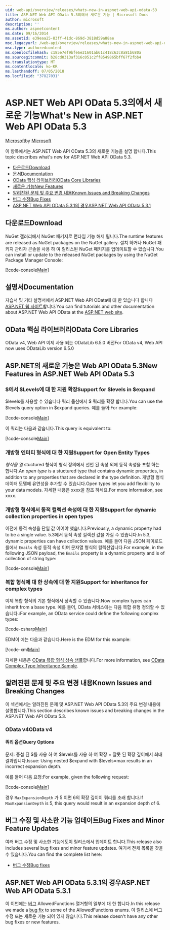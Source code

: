 ```yaml
---
uid: web-api/overview/releases/whats-new-in-aspnet-web-api-odata-53
title: ASP.NET Web API OData 5.3의에서 새로운 기능 | Microsoft Docs
author: microsoft
description: ''
ms.author: aspnetcontent
ms.date: 09/16/2014
ms.assetid: e39eaa25-83ff-41dc-869d-3818d59a88ae
msc.legacyurl: /web-api/overview/releases/whats-new-in-aspnet-web-api-odata-53
msc.type: authoredcontent
ms.openlocfilehash: c185e7ef9bfe6e21601ab61c418c63c8a81b680a
ms.sourcegitcommit: b28cd0313af316c051c2ff8549865bff67f2fbb4
ms.translationtype: MT
ms.contentlocale: ko-KR
ms.lasthandoff: 07/05/2018
ms.locfileid: "37827031"
---
```

<a name="whats-new-in-aspnet-web-api-odata-53"></a><span data-ttu-id="f1a16-102">ASP.NET Web API OData 5.3의에서 새로운 기능</span><span class="sxs-lookup"><span data-stu-id="f1a16-102">What's New in ASP.NET Web API OData 5.3</span></span>
====================
<span data-ttu-id="f1a16-103">[Microsoft](https://github.com/microsoft)</span><span class="sxs-lookup"><span data-stu-id="f1a16-103">by [Microsoft](https://github.com/microsoft)</span></span>

<span data-ttu-id="f1a16-104">이 항목에서는 ASP.NET Web API OData 5.3의 새로운 기능을 설명 합니다.</span><span class="sxs-lookup"><span data-stu-id="f1a16-104">This topic describes what's new for ASP.NET Web API OData 5.3.</span></span>

- [<span data-ttu-id="f1a16-105">다운로드</span><span class="sxs-lookup"><span data-stu-id="f1a16-105">Download</span></span>](#download)
- [<span data-ttu-id="f1a16-106">문서</span><span class="sxs-lookup"><span data-stu-id="f1a16-106">Documentation</span></span>](#documentation)
- [<span data-ttu-id="f1a16-107">OData 핵심 라이브러리</span><span class="sxs-lookup"><span data-stu-id="f1a16-107">OData Core Libraries</span></span>](#corelib)
- [<span data-ttu-id="f1a16-108">새로운 기능</span><span class="sxs-lookup"><span data-stu-id="f1a16-108">New Features</span></span>](#newf)
- [<span data-ttu-id="f1a16-109">알려진된 문제 및 주요 변경 내용</span><span class="sxs-lookup"><span data-stu-id="f1a16-109">Known Issues and Breaking Changes</span></span>](#known-issues)
- [<span data-ttu-id="f1a16-110">버그 수정</span><span class="sxs-lookup"><span data-stu-id="f1a16-110">Bug Fixes</span></span>](#bug-fixes)
- [<span data-ttu-id="f1a16-111">ASP.NET Web API OData 5.3.1의 경우</span><span class="sxs-lookup"><span data-stu-id="f1a16-111">ASP.NET Web API OData 5.3.1</span></span>](#OD)

<a id="download"></a>
## <a name="download"></a><span data-ttu-id="f1a16-112">다운로드</span><span class="sxs-lookup"><span data-stu-id="f1a16-112">Download</span></span>

<span data-ttu-id="f1a16-113">NuGet 갤러리에서 NuGet 패키지로 런타임 기능 해제 됩니다.</span><span class="sxs-lookup"><span data-stu-id="f1a16-113">The runtime features are released as NuGet packages on the NuGet gallery.</span></span> <span data-ttu-id="f1a16-114">설치 하거나 NuGet 패키지 관리자 콘솔을 사용 하 여 릴리스된 NuGet 패키지를 업데이트할 수 있습니다.</span><span class="sxs-lookup"><span data-stu-id="f1a16-114">You can install or update to the released NuGet packages by using the NuGet Package Manager Console:</span></span>

[!code-console[Main](whats-new-in-aspnet-web-api-odata-53/samples/sample1.cmd)]

<a id="documentation"></a>
## <a name="documentation"></a><span data-ttu-id="f1a16-115">설명서</span><span class="sxs-lookup"><span data-stu-id="f1a16-115">Documentation</span></span>

<span data-ttu-id="f1a16-116">자습서 및 기타 설명서에서 ASP.NET Web API OData에 대 한 있습니다 합니다 [ASP.NET 웹 사이트](../odata-support-in-aspnet-web-api/index.md)합니다.</span><span class="sxs-lookup"><span data-stu-id="f1a16-116">You can find tutorials and other documentation about ASP.NET Web API OData at the [ASP.NET web site](../odata-support-in-aspnet-web-api/index.md).</span></span>

<a id="corelib"></a>
## <a name="odata-core-libraries"></a><span data-ttu-id="f1a16-117">OData 핵심 라이브러리</span><span class="sxs-lookup"><span data-stu-id="f1a16-117">OData Core Libraries</span></span>

<span data-ttu-id="f1a16-118">OData v4, Web API 이제 사용 되는 ODataLib 6.5.0 버전</span><span class="sxs-lookup"><span data-stu-id="f1a16-118">For OData v4, Web API now uses ODataLib version 6.5.0</span></span>

<a id="newf"></a>
## <a name="new-features-in-aspnet-web-api-odata-53"></a><span data-ttu-id="f1a16-119">ASP.NET의 새로운 기능은 Web API OData 5.3</span><span class="sxs-lookup"><span data-stu-id="f1a16-119">New Features in ASP.NET Web API OData 5.3</span></span>

### <a name="support-for-levels-in-expand"></a><span data-ttu-id="f1a16-120">$에서 $Levels에 대 한 지원 확장</span><span class="sxs-lookup"><span data-stu-id="f1a16-120">Support for $levels in $expand</span></span>

<span data-ttu-id="f1a16-121">$levels를 사용할 수 있습니다 쿼리 옵션에서 $ 쿼리를 확장 합니다.</span><span class="sxs-lookup"><span data-stu-id="f1a16-121">You can use the $levels query option in $expand queries.</span></span> <span data-ttu-id="f1a16-122">예를 들어:</span><span class="sxs-lookup"><span data-stu-id="f1a16-122">For example:</span></span>

[!code-console[Main](whats-new-in-aspnet-web-api-odata-53/samples/sample2.cmd)]

<span data-ttu-id="f1a16-123">이 쿼리는 다음과 같습니다.</span><span class="sxs-lookup"><span data-stu-id="f1a16-123">This query is equivalent to:</span></span>

[!code-console[Main](whats-new-in-aspnet-web-api-odata-53/samples/sample3.cmd)]

<a id="open-entity-types"></a>
### <a name="support-for-open-entity-types"></a><span data-ttu-id="f1a16-124">개방형 엔터티 형식에 대 한 지원</span><span class="sxs-lookup"><span data-stu-id="f1a16-124">Support for Open Entity Types</span></span>

<span data-ttu-id="f1a16-125">*형식을 열* stuctured 형식이 형식 정의에서 선언 된 속성 외에 동적 속성을 포함 하는 합니다.</span><span class="sxs-lookup"><span data-stu-id="f1a16-125">An *open type* is a stuctured type that contains dynamic properties, in addition to any properties that are declared in the type definition.</span></span> <span data-ttu-id="f1a16-126">개방형 형식 데이터 모델에 유연성을 추가할 수 있습니다.</span><span class="sxs-lookup"><span data-stu-id="f1a16-126">Open types let you add flexibility to your data models.</span></span> <span data-ttu-id="f1a16-127">자세한 내용은 xxxx을 참조 하세요.</span><span class="sxs-lookup"><span data-stu-id="f1a16-127">For more information, see xxxx.</span></span>

### <a name="support-for-dynamic-collection-properties-in-open-types"></a><span data-ttu-id="f1a16-128">개방형 형식에서 동적 컬렉션 속성에 대 한 지원</span><span class="sxs-lookup"><span data-stu-id="f1a16-128">Support for dynamic collection properties in open types</span></span>

<span data-ttu-id="f1a16-129">이전에 동적 속성을 단일 값 이어야 했습니다.</span><span class="sxs-lookup"><span data-stu-id="f1a16-129">Previously, a dynamic property had to be a single value.</span></span> <span data-ttu-id="f1a16-130">5.3에서 동적 속성 컬렉션 값을 가질 수 있습니다.</span><span class="sxs-lookup"><span data-stu-id="f1a16-130">In 5.3, dynamic properties can have collection values.</span></span> <span data-ttu-id="f1a16-131">예를 들어 다음 JSON 페이로드를에서 `Emails` 속성 동적 속성 이며 문자열 형식의 컬렉션입니다.</span><span class="sxs-lookup"><span data-stu-id="f1a16-131">For example, in the following JSON payload, the `Emails` property is a dynamic property and is of collection of string type:</span></span>

[!code-console[Main](whats-new-in-aspnet-web-api-odata-53/samples/sample4.cmd)]

### <a name="support-for-inheritance-for-complex-types"></a><span data-ttu-id="f1a16-132">복합 형식에 대 한 상속에 대 한 지원</span><span class="sxs-lookup"><span data-stu-id="f1a16-132">Support for inheritance for complex types</span></span>

<span data-ttu-id="f1a16-133">이제 복합 형식의 기본 형식에서 상속할 수 있습니다.</span><span class="sxs-lookup"><span data-stu-id="f1a16-133">Now complex types can inherit from a base type.</span></span> <span data-ttu-id="f1a16-134">예를 들어, OData 서비스에는 다음 복합 유형 정의할 수 있습니다.:</span><span class="sxs-lookup"><span data-stu-id="f1a16-134">For example, an OData service could define the following complex types:</span></span>

[!code-csharp[Main](whats-new-in-aspnet-web-api-odata-53/samples/sample5.cs)]

<span data-ttu-id="f1a16-135">EDM이 예는 다음과 같습니다.</span><span class="sxs-lookup"><span data-stu-id="f1a16-135">Here is the EDM for this example:</span></span>

[!code-xml[Main](whats-new-in-aspnet-web-api-odata-53/samples/sample6.xml?highlight=8,15)]

<span data-ttu-id="f1a16-136">자세한 내용은 [OData 복합 형식 상속 샘플](http://aspnet.codeplex.com/SourceControl/latest#Samples/WebApi/OData/v4/ODataComplexTypeInheritanceSample/ReadMe.txt)합니다.</span><span class="sxs-lookup"><span data-stu-id="f1a16-136">For more information, see [OData Complex Type Inheritance Sample](http://aspnet.codeplex.com/SourceControl/latest#Samples/WebApi/OData/v4/ODataComplexTypeInheritanceSample/ReadMe.txt).</span></span>

<a id="known-issues"></a>
## <a name="known-issues-and-breaking-changes"></a><span data-ttu-id="f1a16-137">알려진된 문제 및 주요 변경 내용</span><span class="sxs-lookup"><span data-stu-id="f1a16-137">Known Issues and Breaking Changes</span></span>

<span data-ttu-id="f1a16-138">이 섹션에서는 알려진된 문제 및 ASP.NET Web API OData 5.3의 주요 변경 내용에 설명합니다.</span><span class="sxs-lookup"><span data-stu-id="f1a16-138">This section describes known issues and breaking changes in the ASP.NET Web API OData 5.3.</span></span>

### <a name="odata-v4"></a><span data-ttu-id="f1a16-139">OData v4</span><span class="sxs-lookup"><span data-stu-id="f1a16-139">OData v4</span></span>

#### <a name="query-options"></a><span data-ttu-id="f1a16-140">쿼리 옵션</span><span class="sxs-lookup"><span data-stu-id="f1a16-140">Query Options</span></span>

<span data-ttu-id="f1a16-141">문제: 중첩 된 $를 사용 하 여 $levels를 사용 하 여 확장 = 잘못 된 확장 깊이에서 최대 결과입니다.</span><span class="sxs-lookup"><span data-stu-id="f1a16-141">Issue: Using nested $expand with $levels=max results in an incorrect expansion depth.</span></span>

<span data-ttu-id="f1a16-142">예를 들어 다음 요청:</span><span class="sxs-lookup"><span data-stu-id="f1a16-142">For example, given the following request:</span></span>

[!code-console[Main](whats-new-in-aspnet-web-api-odata-53/samples/sample7.cmd)]

<span data-ttu-id="f1a16-143">경우 `MaxExpansionDepth` 가 5 이면 6의 확장 깊이이 쿼리를 초래 합니다.</span><span class="sxs-lookup"><span data-stu-id="f1a16-143">If `MaxExpansionDepth` is 5, this query would result in an expansion depth of 6.</span></span>

<a id="bug-fixes"></a>
## <a name="bug-fixes-and-minor-feature-updates"></a><span data-ttu-id="f1a16-144">버그 수정 및 사소한 기능 업데이트</span><span class="sxs-lookup"><span data-stu-id="f1a16-144">Bug Fixes and Minor Feature Updates</span></span>

<span data-ttu-id="f1a16-145">여러 버그 수정 및 사소한 기능에도이 릴리스에서 업데이트 합니다.</span><span class="sxs-lookup"><span data-stu-id="f1a16-145">This release also includes several bug fixes and minor feature updates.</span></span> <span data-ttu-id="f1a16-146">여기서 전체 목록을 찾을 수 있습니다.</span><span class="sxs-lookup"><span data-stu-id="f1a16-146">You can find the complete list here:</span></span>

- [<span data-ttu-id="f1a16-147">버그 수정</span><span class="sxs-lookup"><span data-stu-id="f1a16-147">Bug fixes</span></span>](https://aspnetwebstack.codeplex.com/workitem/list/advanced?keyword=&status=All&type=All&priority=All&release=v5.3%20Beta&assignedTo=All&component=Web%20API|Web%20API%20OData&sortField=AssignedTo&sortDirection=Ascending&page=0&reasonClosed=Fixed)

<a id="OD"></a>
## <a name="aspnet-web-api-odata-531"></a><span data-ttu-id="f1a16-148">ASP.NET Web API OData 5.3.1의 경우</span><span class="sxs-lookup"><span data-stu-id="f1a16-148">ASP.NET Web API OData 5.3.1</span></span>

<span data-ttu-id="f1a16-149">이 이번에는 [버그](https://aspnetwebstack.codeplex.com/workitem/list/advanced?keyword=&amp;status=All&amp;type=All&amp;priority=All&amp;release=v5.3.1%20Beta&amp;assignedTo=All&amp;component=Web%20API%20OData&amp;sortField=LastUpdatedDate&amp;sortDirection=Descending&amp;page=0&amp;reasonClosed=All) AllowedFunctions 열거형의 일부에 대 한 합니다.</span><span class="sxs-lookup"><span data-stu-id="f1a16-149">In this release we made a [bug fix](https://aspnetwebstack.codeplex.com/workitem/list/advanced?keyword=&amp;status=All&amp;type=All&amp;priority=All&amp;release=v5.3.1%20Beta&amp;assignedTo=All&amp;component=Web%20API%20OData&amp;sortField=LastUpdatedDate&amp;sortDirection=Descending&amp;page=0&amp;reasonClosed=All) to some of the AllowedFunctions enums.</span></span> <span data-ttu-id="f1a16-150">이 릴리스에 버그 수정 또는 새로운 기능 되어 있지 않습니다.</span><span class="sxs-lookup"><span data-stu-id="f1a16-150">This release doesn't have any other bug fixes or new features.</span></span>
